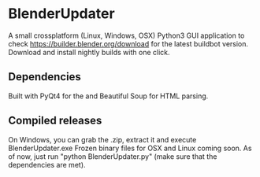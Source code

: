 # BlenderUpdater
A small crossplatform (Linux, Windows, OSX) Python3 GUI application to check https://builder.blender.org/download for 
the latest buildbot version. Download and install nightly builds with one click.

## Dependencies
Built with PyQt4 for the and Beautiful Soup for HTML parsing.

## Compiled releases
On Windows, you can grab the .zip, extract it and execute BlenderUpdater.exe
Frozen binary files for OSX and Linux coming soon. As of now, just run "python BlenderUpdater.py" (make sure that the
dependencies are met).



